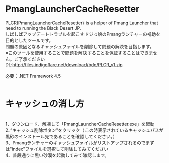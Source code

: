 # PmangLauncherCacheResetter
PLCR(PmangLauncherCacheResetter) is a helper of Pmang Launcher that need to running the Black Desert JP.<br>
しばしばアップデートトラブルを起こすドジっ娘のPmangランチャーの補助を目的としたツールです。<br>
問題の原因となるキャッシュファイルを削除して問題の解決を目指します。<br>
※このツールを使用することで問題を解決することを保証することはできません。ご了承ください
<br>
DL:http://files.indigoflare.net/download/bdo/PLCR_v1.zip<br>
<br>
必要：.NET Framework 4.5
<br>
<br>
# キャッシュの消し方
<br>
1、ダウンロード、解凍して「PmangLauncherCacheResetter.exe」を起動<br>
2、”キャッシュ削除ボタン"をクリック（この時表示されているキャッシュパスが黒砂のインストール先であることを確認してください。）<br>
3、Pmangランチャーのキャッシュファイルがリストアップされるのでまずは"index"ファイルを選択して削除してみてください<br>
4、普段通りに黒い砂漠を起動してみて確認します。<br>
